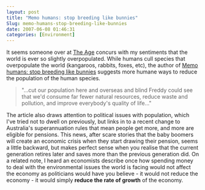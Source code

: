 ```yaml
---
layout: post
title: "Memo humans: stop breeding like bunnies"
Slug: memo-humans-stop-breeding-like-bunnies
date: 2007-06-08 01:46:31
categories: [Environment]
---
```

It seems someone over at [The Age](http://www.theage.com.au/) concurs with my sentiments that the world is ever so slightly overpopulated. While humans cull species that overpopulate the world (kangaroos, rabbits, foxes, etc), the author of [Memo humans: stop breeding like bunnies](http://www.theage.com.au/news/opinion/memo-humans-stop-breeding-like-bunnies/2007/06/07/1181089232475.html?page=fullpage#contentSwap1) suggests more humane ways to reduce the population of the human species.

> "...cut our population here and overseas and blind Freddy could see that we'd consume far fewer natural resources, reduce waste and pollution, and improve everybody's quality of life..."

The article also draws attention to political issues with population, which I've tried not to dwell on previously, but links in to a recent change to Australia's superannuation rules that mean people get more, and more are eligible for pensions. This news, after scare stories that the baby boomers will create an economic crisis when they start drawing their pension, seems a little backward, but makes perfect sense when you realise that the current generation retires later and saves more than the previous generation did. On a related note, I heard an economists describe once how spending money to deal with the environmental issues the world is facing would not affect the economy as politicians would have you believe - it would not reduce the economy - it would simply **reduce the rate of growth** of the economy.
